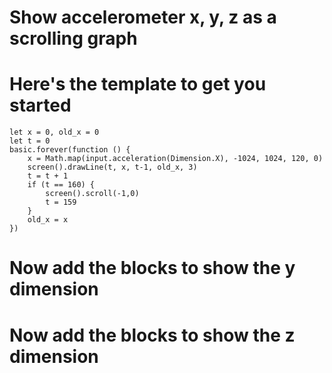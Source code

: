 # Show accelerometer x, y, z as a scrolling graph

# Here's the template to get you started

```template
let x = 0, old_x = 0
let t = 0
basic.forever(function () {
    x = Math.map(input.acceleration(Dimension.X), -1024, 1024, 120, 0)
    screen().drawLine(t, x, t-1, old_x, 3)
    t = t + 1
    if (t == 160) {
        screen().scroll(-1,0)
        t = 159
    }
    old_x = x
})
```

# Now add the blocks to  show the y dimension


# Now add the blocks to  show the z dimension